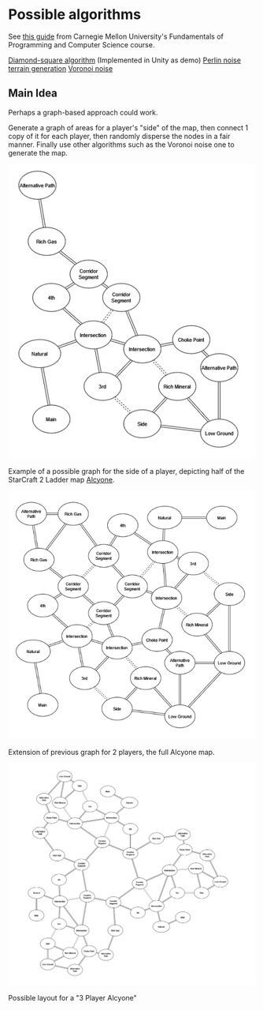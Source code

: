 
# Possible algorithms

See [this guide](https://www.cs.cmu.edu/~112-n23/notes/student-tp-guides/Terrain.pdf) from Carnegie Mellon University's Fundamentals of Programming and Computer Science course.

[Diamond-square algorithm](https://en.wikipedia.org/wiki/Diamond-square_algorithm) (Implemented in Unity as demo)
[Perlin noise terrain generation](https://adrianb.io/2014/08/09/perlinnoise.html)
[Voronoi noise](https://www.ronja-tutorials.com/post/028-voronoi-noise/)

## Main Idea

Perhaps a graph-based approach could work.

Generate a graph of areas for a player's "side" of the map, then connect 1 copy of it for each player, then randomly disperse the nodes in a fair manner. Finally use other algorithms such as the Voronoi noise one to generate the map.

![](/Imgs/PlayerSideGraph.png)

Example of a possible graph for the side of a player, depicting half of the StarCraft 2 Ladder map [Alcyone](https://sc2arcade.com/map/2/249431/).

![](/Imgs/FullMapGraph.png)

Extension of previous graph for 2 players, the full Alcyone map.

![](/Imgs/3Player_.png)

Possible layout for a "3 Player Alcyone"
